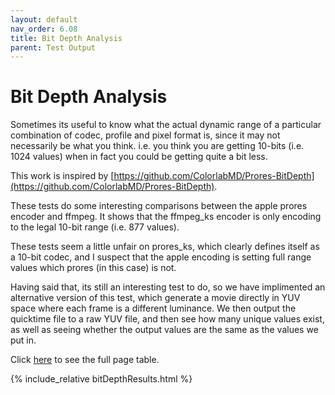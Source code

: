 ```yaml
---
layout: default
nav_order: 6.08
title: Bit Depth Analysis
parent: Test Output
---
```


# Bit Depth Analysis

Sometimes its useful to know what the actual dynamic range of a particular combination of codec, profile and pixel format is, since it may not necessarily be what you think. i.e. you think you are getting 10-bits (i.e. 1024 values) when in fact you could be getting quite a bit less.

This work is inspired by [https://github.com/ColorlabMD/Prores-BitDepth](https://github.com/ColorlabMD/Prores-BitDepth).

These tests do some interesting comparisons between the apple prores encoder and ffmpeg.
It shows that the ffmpeg_ks encoder is only encoding to the legal 10-bit range (i.e. 877 values). 

These tests seem a little unfair on prores_ks, which clearly defines itself as a 10-bit codec, and I suspect that the apple encoding is setting full range values which prores (in this case) is not.

Having said that, its still an interesting test to do, so we have implimented an alternative version of this test, which generate a movie directly in YUV space where each frame is a different luminance. We then output the quicktime file to a raw YUV file, and then see how many unique values exist, as well as seeing whether the output values are the same as the values we put in.

Click [here](bitDepthResults.html) to see the full page table.

{% include_relative bitDepthResults.html %}
